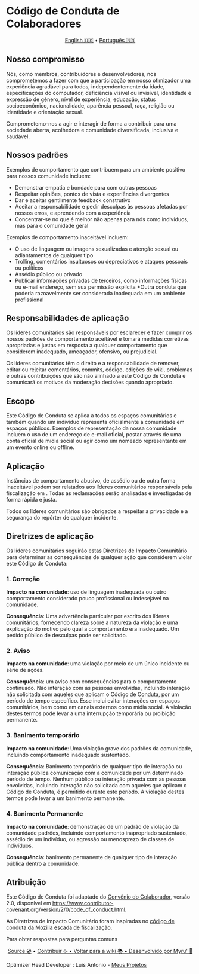 # Código de Conduta de Colaboradores

<p align="center">
  <a href="https://github.com/FynxCyonic/FynxCyonic/blob/stable/CODE_OF_CONDUCT.md">English 🇺🇸</a>
  •
  <a href="https://github.com/FynxCyonic/FynxCyonic/blob/stable/docs/code_of_conduct/pt-br.md">Português 🇧🇷</a>
</p>

## Nosso compromisso

Nós, como membros, contribuidores e desenvolvedores, nos comprometemos a fazer com que a participação em nosso
otimizador uma experiência agradável para todos, independentemente da idade, especificações do computador,
deficiência visível ou invisível, identidade e expressão de género, nível de experiência,
educação, status socioeconômico, nacionalidade, aparência pessoal, raça, religião ou
identidade e orientação sexual.

Comprometemo-nos a agir e interagir de forma a contribuir para uma sociedade aberta, acolhedora e
comunidade diversificada, inclusiva e saudável.

## Nossos padrões

Exemplos de comportamento que contribuem para um ambiente positivo para nossos
comunidade incluem:

* Demonstrar empatia e bondade para com outras pessoas
* Respeitar opiniões, pontos de vista e experiências divergentes
* Dar e aceitar gentilmente feedback construtivo
* Aceitar a responsabilidade e pedir desculpas às pessoas afetadas por nossos erros,
   e aprendendo com a experiência
* Concentrar-se no que é melhor não apenas para nós como indivíduos, mas para o
   comunidade geral

Exemplos de comportamento inaceitável incluem:

* O uso de linguagem ou imagens sexualizadas e atenção sexual ou
   adiantamentos de qualquer tipo
* Trolling, comentários insultuosos ou depreciativos e ataques pessoais ou políticos
* Assédio público ou privado
* Publicar informações privadas de terceiros, como informações físicas ou e-mail
   endereço, sem sua permissão explícita
*Outra conduta que poderia razoavelmente ser considerada inadequada em um
   ambiente profissional

## Responsabilidades de aplicação

Os líderes comunitários são responsáveis por esclarecer e fazer cumprir os nossos padrões de
comportamento aceitável e tomará medidas corretivas apropriadas e justas em
resposta a qualquer comportamento que considerem inadequado, ameaçador, ofensivo,
ou prejudicial.

Os líderes comunitários têm o direito e a responsabilidade de remover, editar ou rejeitar
comentários, commits, código, edições de wiki, problemas e outras contribuições que são
não alinhado a este Código de Conduta e comunicará os motivos da moderação
decisões quando apropriado.

## Escopo

Este Código de Conduta se aplica a todos os espaços comunitários e também quando
um indivíduo representa oficialmente a comunidade em espaços públicos.
Exemplos de representação da nossa comunidade incluem o uso de um endereço de e-mail oficial,
postar através de uma conta oficial de mídia social ou agir como um nomeado
representante em um evento online ou offline.

## Aplicação

Instâncias de comportamento abusivo, de assédio ou de outra forma inaceitável podem ser
relatados aos líderes comunitários responsáveis pela fiscalização em
.
Todas as reclamações serão analisadas e investigadas de forma rápida e justa.

Todos os líderes comunitários são obrigados a respeitar a privacidade e a segurança do
repórter de qualquer incidente.

## Diretrizes de aplicação

Os líderes comunitários seguirão estas Diretrizes de Impacto Comunitário para determinar
as consequências de qualquer ação que considerem violar este Código de Conduta:

### 1. Correção

**Impacto na comunidade**: uso de linguagem inadequada ou outro comportamento considerado
pouco profissional ou indesejável na comunidade.

**Consequência**: Uma advertência particular por escrito dos líderes comunitários, fornecendo
clareza sobre a natureza da violação e uma explicação do motivo pelo qual a
comportamento era inadequado. Um pedido público de desculpas pode ser solicitado.

### 2. Aviso

**Impacto na comunidade**: uma violação por meio de um único incidente ou série
de ações.

**Consequência**: um aviso com consequências para o comportamento continuado. Não
interação com as pessoas envolvidas, incluindo interação não solicitada com
aqueles que aplicam o Código de Conduta, por um período de tempo específico. Esse
inclui evitar interações em espaços comunitários, bem como em canais externos
como mídia social. A violação destes termos pode levar a uma interrupção temporária ou
proibição permanente.

### 3. Banimento temporário

**Impacto na comunidade**: Uma violação grave dos padrões da comunidade, incluindo
comportamento inadequado sustentado.

**Consequência**: Banimento temporário de qualquer tipo de interação ou interação pública
comunicação com a comunidade por um determinado período de tempo. Nenhum público ou
interação privada com as pessoas envolvidas, incluindo interação não solicitada
com aqueles que aplicam o Código de Conduta, é permitido durante este período.
A violação destes termos pode levar a um banimento permanente.

### 4. Banimento Permanente

**Impacto na comunidade**: demonstração de um padrão de violação da comunidade
padrões, incluindo comportamento inapropriado sustentado, assédio de um
indivíduo, ou agressão ou menosprezo de classes de indivíduos.

**Consequência**: banimento permanente de qualquer tipo de interação pública dentro
a comunidade.

## Atribuição

Este Código de Conduta foi adaptado do [Convênio do Colaborador][página inicial],
versão 2.0, disponível em
https://www.contributor-covenant.org/version/2/0/code_of_conduct.html.

As Diretrizes de Impacto Comunitário foram inspiradas no [código de conduta da Mozilla
escada de fiscalização](https://github.com/mozilla/diversity).

[página inicial]: https://www.contributor-covenant.org

Para obter respostas para perguntas comuns

<final-de-pagina>

<watermark-footer>

<p align="center">
  <a href="https://github.com/FynxCyonic/FynxCyonic">Source 💿</a>
  •
  <a href="https://github.com/FynxCyonic/FynxCyonic/blob/stable/contribute.md">Contribuir ☕
  •
  <a href="https://github.com/FynxCyonic/FynxCyonic/blob/stable/readme.md">Voltar para a wiki 📚
  •
  <a href="https://github.com/worbadillitics/">Desenvolvido por Myru' 🎈
  </a>
  
</p>

</watermark-footer>

Optimizer Head Developer : Luis Antonio - [Meus Projetos](https://github.com/Worbadillitics)

<final-de-pagina>